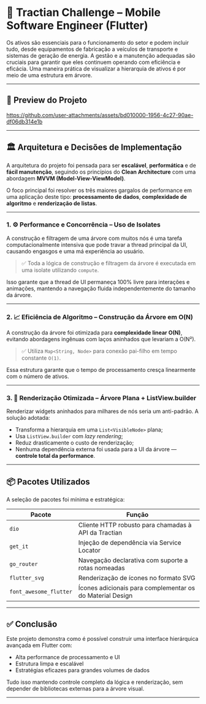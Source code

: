# 🚀 Tractian Challenge – Mobile Software Engineer (Flutter)

Os ativos são essenciais para o funcionamento do setor e podem incluir tudo, desde equipamentos de fabricação a veículos de transporte e sistemas de geração de energia. A gestão e a manutenção adequadas são cruciais para garantir que eles continuem operando com eficiência e eficácia. Uma maneira prática de visualizar a hierarquia de ativos é por meio de uma estrutura em árvore.

---

## 🎥 Preview do Projeto


https://github.com/user-attachments/assets/bd010000-1956-4c27-90ae-df06db314e1b


---

## 🏛️ Arquitetura e Decisões de Implementação

A arquitetura do projeto foi pensada para ser **escalável**, **performática** e de **fácil manutenção**, seguindo os princípios do **Clean Architecture** com uma abordagem **MVVM (Model-View-ViewModel)**.

O foco principal foi resolver os três maiores gargalos de performance em uma aplicação deste tipo: **processamento de dados**, **complexidade de algoritmo** e **renderização de listas**.

---

### 1. ⚙️ Performance e Concorrência – Uso de Isolates

A construção e filtragem de uma árvore com muitos nós é uma tarefa computacionalmente intensiva que pode travar a thread principal da UI, causando engasgos e uma má experiência ao usuário.

> ✅ Toda a lógica de construção e filtragem da árvore é executada em uma isolate utilizando `compute`.

Isso garante que a thread de UI permaneça 100% livre para interações e animações, mantendo a navegação fluida independentemente do tamanho da árvore.

---

### 2. 📈 Eficiência de Algoritmo – Construção da Árvore em O(N)

A construção da árvore foi otimizada para **complexidade linear O(N)**, evitando abordagens ingênuas com laços aninhados que levariam a O(N²).

> ✅ Utiliza `Map<String, Node>` para conexão pai-filho em tempo constante `O(1)`.

Essa estrutura garante que o tempo de processamento cresça linearmente com o número de ativos.

---

### 3. 🧱 Renderização Otimizada – Árvore Plana + ListView.builder

Renderizar widgets aninhados para milhares de nós seria um anti-padrão. A solução adotada:

- Transforma a hierarquia em uma `List<VisibleNode>` plana;
- Usa `ListView.builder` com *lazy rendering*;
- Reduz drasticamente o custo de renderização;
- Nenhuma dependência externa foi usada para a UI da árvore — **controle total da performance**.

---

## 📦 Pacotes Utilizados

A seleção de pacotes foi mínima e estratégica:

| Pacote              | Função                                                                 |
|---------------------|------------------------------------------------------------------------|
| `dio`               | Cliente HTTP robusto para chamadas à API da Tractian                   |
| `get_it`            | Injeção de dependência via Service Locator                             |
| `go_router`         | Navegação declarativa com suporte a rotas nomeadas                     |
| `flutter_svg`       | Renderização de ícones no formato SVG                                  |
| `font_awesome_flutter` | Ícones adicionais para complementar os do Material Design         |

---

## ✅ Conclusão

Este projeto demonstra como é possível construir uma interface hierárquica avançada em Flutter com:

- Alta performance de processamento e UI
- Estrutura limpa e escalável
- Estratégias eficazes para grandes volumes de dados

Tudo isso mantendo controle completo da lógica e renderização, sem depender de bibliotecas externas para a árvore visual.

---
